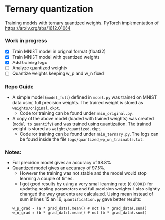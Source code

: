 # Ternary quantization
Training models with ternary quantized weights. PyTorch implementation of https://arxiv.org/abs/1612.01064

### Work in progress
- [x] Train MNIST model in original format (float32)
- [x] Train MNIST model with quantized weights
- [x] Add training logs
- [ ] Analyze quantized weights
- [ ] Quantize weights keeping w_p and w_n fixed

### Repo Guide
- A simple model (`model_full`) defined in `model.py` was trained on MNIST data using full precision weights. The trained weight is stored as `weights/original.ckpt`.
  - Code for training can be found under `main_original.py`.
- A copy of the above model (loaded with trained weights) was created (`model_to_quantify`) and was trained using quantization. The trained weight is stored as `weights/quantized.ckpt`.
  - Code for training can be found under `main_ternary.py`. The logs can be found inside the file `logs/quantized_wp_wn_trainable.txt`.

### Notes:
- Full precision model gives an accuracy of 98.8%
- Quantized model gives an accuracy of 97.8%.
  - However the training was not stable and the model would stop learning a couple of times.
  - I got good results by using a very small learning rate (`0.00001`) for updating scaling parameters and full precision weights. I also slightly changed the way gradients are calculated. Using mean instead of sum in lines 15 an 16, `quantification.py` gave better results:
  ```
  w_p_grad = (a * grad_data).mean() # not (a * grad_data).sum()
  w_n_grad = (b * grad_data).mean() # not (b * grad_data).sum()
  ```
